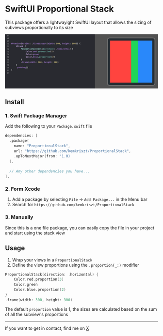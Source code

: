 #  SwiftUI Proportional Stack

This package offers a lightwayight SwiftUI layout that allows the sizing of 
subviews proportionally to its size

![demo image](/demo.png)

## Install

### 1. Swift Package Manager

Add the following to your `Package.swift` file

```swift
dependencies: [
  .package(
    name: "ProportionalStack",
    url: "https://github.com/kemkriszt/ProportionalStack",
    .upToNextMajor(from: "1.0)
  ),

  // Any other dependencies you have...
],
``` 

### 2. Form Xcode

1. Add a package by selecting `File` → `Add Package...` in the Menu bar
2. Search for `https://github.com/kemkriszt/ProportionalStack`

### 3. Manually

Since this is a one file package, you can easily copy the file in your project
and start using the stack view

## Usage

1. Wrap your views in a `ProportionalStack`
2. Define the view proportions using the `.proportion(_:)` modifier

```swift
ProportionalStack(direction: .horizontal) {
    Color.red.proportion(3)
    Color.green
    Color.blue.proportion(2)
}
.frame(width: 300, height: 300)
``` 

The default `proportion` value is 1, the sizes are calculated based on the sum of
all the subview's proportions

----

If you want to get in contact, find me on [X](https://x.com/@kkemenes_)
